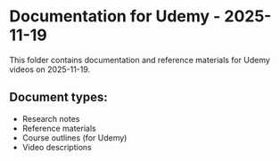 # Documentation for Udemy - 2025-11-19

This folder contains documentation and reference materials for Udemy videos on 2025-11-19.

## Document types:
- Research notes
- Reference materials
- Course outlines (for Udemy)
- Video descriptions
